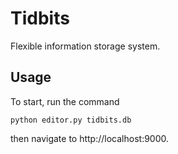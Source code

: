 # Tidbits
Flexible information storage system.

## Usage
To start, run the command
```
python editor.py tidbits.db
```
then navigate to http://localhost:9000.